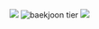 <div align="center">
  <img src="https://github-readme-stats.vercel.app/api/top-langs/?username=chanwoo00106&title_color=61dafb&text_color=a5adce&bg_color=303446&langs_count=8&layout=compact&hide_border=true"  />
  <img src="http://mazassumnida.wtf/api/v2/generate_badge?boj=chan00106" alt="baekjoon tier" />
  <img src="https://github-readme-stats.vercel.app/api?username=chanwoo00106&bg_color=303446&title_color=8caaee&text_color=a5adce" />
</div>

